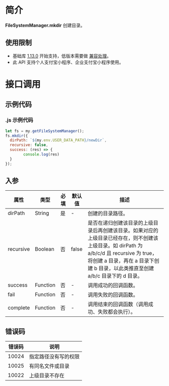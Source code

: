 
# 简介
**FileSystemManager.mkdir** 创建目录。

## 使用限制

- 基础库 [1.13.0](https://opendocs.alipay.com/mini/framework/lib) 开始支持，低版本需要做 [兼容处理](https://opendocs.alipay.com/mini/framework/compatibility)。
- 此 API 支持个人支付宝小程序、企业支付宝小程序使用。

# 接口调用

## 示例代码

### .js 示例代码
```javascript
let fs = my.getFileSystemManager();
fs.mkdir({
  dirPath: `${my.env.USER_DATA_PATH}/newDir`,
  recursive: false,
  success: (res) => {
		console.log(res)
  }
});
```

## 入参
| **属性** | **类型** | **必填** | **默认值** | **描述** |
| --- | --- | --- | --- | --- |
| dirPath | String | 是 | - | 创建的目录路径。 |
| recursive | Boolean | 否 | false | 是否在递归创建该目录的上级目录后再创建该目录。如果对应的上级目录已经存在，则不创建该上级目录。如 dirPath 为 a/b/c/d 且 recursive 为 true，将创建 a 目录，再在 a 目录下创建 b 目录，以此类推直至创建 a/b/c 目录下的 d 目录。 |
| success | Function | 否 | - | 调用成功的回调函数。 |
| fail | Function | 否 | - | 调用失败的回调函数。 |
| complete | Function | 否 | - | 调用结束的回调函数（调用成功、失败都会执行）。 |


## 错误码
| **错误码** | **说明** |
| --- | --- |
| 10024 | 指定路径没有写的权限 |
| 10025 | 有同名文件或目录 |
| 10022 | 上级目录不存在 |



